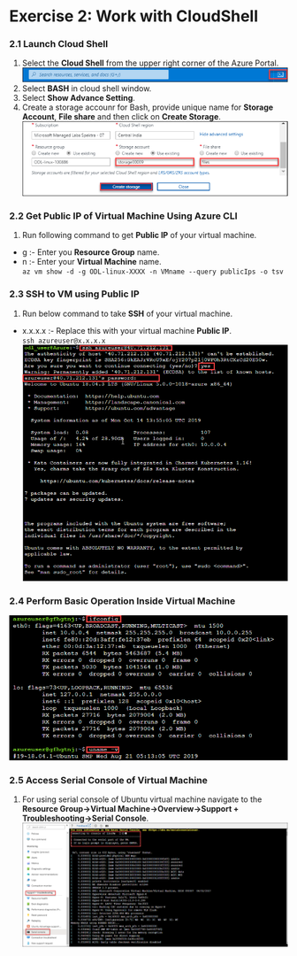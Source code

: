 # Exercise 2: Work with CloudShell

### 2.1 Launch Cloud Shell

1. Select the **Cloud Shell** from the upper right corner of the Azure Portal.<br/>
<img src="images/azureclisign.png"/><br/>
2. Select **BASH** in cloud shell window.<br/>
3. Select **Show Advance Setting**.<br/>
4. Create a storage accounr for Bash, provide unique name for **Storage Account**, **File share** and then click on **Create Storage**.<br/>
<img src="images/bashst.png"/><br/>

### 2.2 Get Public IP of Virtual Machine Using Azure CLI

1. Run following command to get **Public IP** of your virtual machine.<br/>
  * g :- Enter you **Resource Group** name.<br/>
  * n :- Enter  your **Virtual Machine** name.<br/>
``
az vm show -d -g ODL-linux-XXXX -n VMname --query publicIps -o tsv
``

### 2.3 SSH to VM using Public IP

1. Run below command to take **SSH** of your virtual machine.<br/>
  * x.x.x.x :- Replace this with your virtual machine **Public IP**.<br/>
``
ssh azureuser@x.x.x.x
``
<img src="images/ssh.png"/><br/>

### 2.4 Perform Basic Operation Inside Virtual Machine<br/>
 <img src="images/task.png"/><br/>

### 2.5 Access Serial Console of Virtual Machine

1. For using serial console of Ubuntu virtual machine navigate to the **Resource Group->Virtual Machine->Overview->Support + Troubleshooting->Serial Console**.<br/>
<img src="images/serialconsole.png "/><br/>
